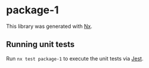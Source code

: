 # package-1

This library was generated with [Nx](https://nx.dev).

## Running unit tests

Run `nx test package-1` to execute the unit tests via [Jest](https://jestjs.io).
